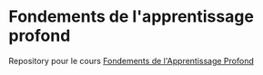 # Fondements de l'apprentissage profond
Repository pour le cours [Fondements de l'Apprentissage Profond](https://www.uluumy.com/courses/Fondements-Deep-Learning)
